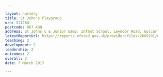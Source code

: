 ```yaml
---

layout: nursery
title: St John's Playgroup
urn: 311284
postcode: HD7 4QQ
address: St Johns C E Junior &amp; Infant School, Leymoor Road, Golcar, HUDDERSFIELD, HD7 4QQ
latestReportUrl: https://reports.ofsted.gov.uk/provider/files/2669201/urn/311284.pdf
teaching: 2
development: 2
leadership: 2
outcomes: 2
overall: 2
date: 7 March 2017

---
```

